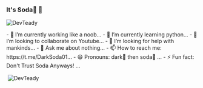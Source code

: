 ### It's **Soda**🍾 👋

<p align="left"> <img src="https://komarev.com/ghpvc/?username=DevTeady" alt="DevTeady" /> </p>
- 🔭 I’m currently working like a noob...
- 🌱 I’m currently learning python...
- 👯 I’m looking to collaborate on Youtube...
- 🤔 I’m looking for help with mankinds...
- 💬 Ask me about nothing...
- 📫 How to reach me: https://t.me/DarkSoda01...
- 😄 Pronouns: dark🌚 then soda🍾 ...
- ⚡ Fun fact: Don't Trust Soda Anyways! ...


<p>&nbsp;<img align="center" src="https://github-readme-stats.vercel.app/api?username=DevTeady&show_icons=true" alt="DevTeady" /></p>
